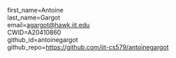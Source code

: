 first_name=Antoine  
last_name=Gargot  
email=agargot@hawk.iit.edu  
CWID=A20410860  
github_id=antoinegargot  
github_repo=https://github.com/iit-cs579/antoinegargot  
